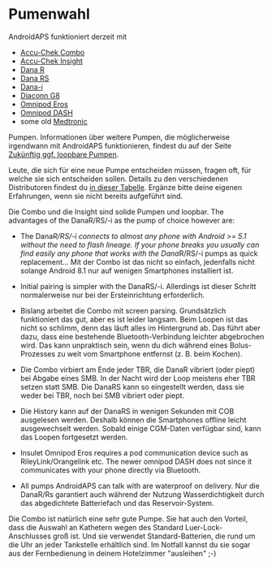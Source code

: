 # Pumenwahl

AndroidAPS funktioniert derzeit mit

* [Accu-Chek Combo](../Configuration/Accu-Chek-Combo-Pump.md)
* [Accu-Chek Insight](../Configuration/Accu-Chek-Insight-Pump.md)
* [Dana R](../Configuration/DanaR-Insulin-Pump.md)
* [Dana RS](../Configuration/DanaRS-Insulin-Pump.md)
* [Dana-i](../Configuration/DanaRS-Insulin-Pump.md)
* [Diaconn G8 ](../Configuration/DiaconnG8.rst)
* [Omnipod Eros](../Configuration/OmnipodEros.rst)
* [Omnipod DASH](../Configuration/OmnipodDASH.md)
* some old [Medtronic](../Configuration/MedtronicPump.md)

Pumpen. Informationen über weitere Pumpen, die möglicherweise irgendwann mit AndroidAPS funktionieren, findest du auf der Seite [Zukünftig ggf. loopbare Pumpen](Future-possible-Pump-Drivers.md).

Leute, die sich für eine neue Pumpe entscheiden müssen, fragen oft, für welche sie sich entscheiden sollen. Details zu den verschiedenen Distributoren findest du [in dieser Tabelle](https://drive.google.com/open?id=1CRfmmjA-0h_9nkRViP3J9FyflT9eu-a8HeMrhrKzKz0). Ergänze bitte deine eigenen Erfahrungen, wenn sie nicht bereits aufgeführt sind.

Die Combo und die Insight sind solide Pumpen und loopbar. The advantages of the DanaR/RS/-i as the pump of choice however are:

* The Dana*R/RS/-i connects to almost any phone with Android >= 5.1 without the need to flash lineage. If your phone breaks you usually can find easily any phone that works with the Dana*R/RS/-i pumps as quick replacement... Mit der Combo ist das nicht so einfach, jedenfalls nicht solange Android 8.1 nur auf wenigen Smartphones installiert ist.

* Initial pairing is simpler with the DanaRS/-i. Allerdings ist dieser Schritt normalerweise nur bei der Ersteinrichtung erforderlich.

* Bislang arbeitet die Combo mit screen parsing. Grundsätzlich funktioniert das gut, aber es ist leider langsam. Beim Loopen ist das nicht so schlimm, denn das läuft alles im Hintergrund ab. Das führt aber dazu, dass eine bestehende Bluetooth-Verbindung leichter abgebrochen wird. Das kann unpraktisch sein, wenn du dich während eines Bolus-Prozesses zu weit vom Smartphone entfernst (z. B. beim Kochen).

* Die Combo virbiert am Ende jeder TBR, die DanaR vibriert (oder piept) bei Abgabe eines SMB. In der Nacht wird der Loop meistens eher TBR setzen statt SMB. Die DanaRS kann so eingestellt werden, dass sie weder bei TBR, noch bei SMB vibriert oder piept.

* Die History kann auf der DanaRS in wenigen Sekunden mit COB ausgelesen werden. Deshalb können die Smartphones offline leicht ausgewechselt werden. Sobald einige CGM-Daten verfügbar sind, kann das Loopen fortgesetzt werden.

* Insulet Omnipod Eros requires a pod communication device such as RileyLink/Orangelink etc. The newer omnipod DASH does not since it communicates with your phone directly via Bluetooth.

* All pumps AndroidAPS can talk with are waterproof on delivery. Nur die DanaR/Rs garantiert auch während der Nutzung Wasserdichtigkeit durch das abgedichtete Batteriefach und das Reservoir-System.

Die Combo ist natürlich eine sehr gute Pumpe. Sie hat auch den Vorteil, dass die Auswahl an Kathetern wegen des Standard Luer-Lock-Anschlusses groß ist. Und sie verwendet Standard-Batterien, die rund um die Uhr an jeder Tankstelle erhältlich sind. Im Notfall kannst du sie sogar aus der Fernbedienung in deinem Hotelzimmer "ausleihen" ;-)